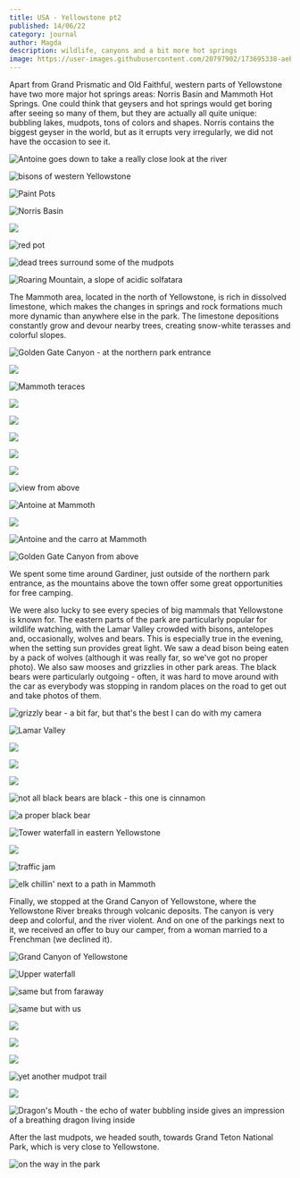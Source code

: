 ```yaml
---
title: USA - Yellowstone pt2
published: 14/06/22
category: journal
author: Magda
description: wildlife, canyons and a bit more hot springs
image: https://user-images.githubusercontent.com/20797902/173695338-aeb62a39-3be6-44d0-8ffa-d4bc524fdb4b.jpg
---
```


Apart from Grand Prismatic and Old Faithful, western parts of Yellowstone have two more major hot springs areas: Norris Basin and Mammoth Hot Springs. One could think that geysers and hot springs would get boring after seeing so many of them, but they are actually all quite unique: bubbling lakes, mudpots, tons of colors and shapes. Norris contains the biggest geyser in the world, but as it errupts very irregularly, we did not have the occasion to see it. 

![Antoine goes down to take a really close look at the river](https://user-images.githubusercontent.com/20797902/173697258-32db3494-bbbd-4d70-8923-b2ff52463f5e.jpg)

![bisons of western Yellowstone](https://user-images.githubusercontent.com/20797902/173697276-2b5bc377-7aac-4e54-97a5-ef46c819d408.jpg)

![Paint Pots](https://user-images.githubusercontent.com/20797902/173518010-e6048764-858d-4b47-8a8a-5833e4075057.jpg)

![Norris Basin](https://user-images.githubusercontent.com/20797902/173518035-41bc7a84-c98e-4221-b17c-d428f8e4abf9.jpg)

![](https://user-images.githubusercontent.com/20797902/173518049-4200b5fb-ec64-4717-ae7e-86cf6a4691b9.jpg)

![red pot](https://user-images.githubusercontent.com/20797902/173518057-1fe71559-b924-48f9-b937-614e1e2f1609.jpg)

![dead trees surround some of the mudpots](https://user-images.githubusercontent.com/20797902/173518071-70ab9576-bf9e-4704-bcbb-b95102825bde.jpg)

![Roaring Mountain, a slope of acidic solfatara](https://user-images.githubusercontent.com/20797902/173518080-aee8d419-9d99-41b4-8973-e14fe3051fe8.jpg)

The Mammoth area, located in the north of Yellowstone, is rich in dissolved limestone, which makes the changes in springs and rock formations much more dynamic than anywhere else in the park. The limestone depositions constantly grow and devour nearby trees, creating snow-white terasses and colorful slopes. 

![Golden Gate Canyon - at the northern park entrance](https://user-images.githubusercontent.com/20797902/173695857-cb4da7de-7132-4655-9774-13025e43e169.jpg)

![](https://user-images.githubusercontent.com/20797902/173695871-a7dd5466-a487-4644-85d9-09adea9cc3d8.jpg)

![Mammoth teraces](https://user-images.githubusercontent.com/20797902/173518685-fe4cda27-1a29-4349-a628-496409a0a409.jpg)

![](https://user-images.githubusercontent.com/20797902/173518714-ecef7e23-4e5b-4c7c-9ab5-c445ebea516b.jpg)

![](https://user-images.githubusercontent.com/20797902/173518725-4f058807-03ed-4313-87f0-17040b4f8041.jpg)

![](https://user-images.githubusercontent.com/20797902/173518738-8d704cbc-22b8-4262-a75e-7b9b7c49ed2b.jpg)

![](https://user-images.githubusercontent.com/20797902/173518745-9e651698-de0f-4bee-a985-19fafdbddc63.jpg)

![](https://user-images.githubusercontent.com/20797902/173518754-b414e243-5a0b-4d1a-9787-872b27bdd27d.jpg)

![view from above](https://user-images.githubusercontent.com/20797902/173518759-d2afc8cc-66fe-4f18-9ca5-9a5246f88381.jpg)

![Antoine at Mammoth](https://user-images.githubusercontent.com/20797902/173518766-e8ceca92-2386-4105-99c3-23922b94431e.jpg)

![](https://user-images.githubusercontent.com/20797902/173518793-1c13bf19-86ce-4cac-8690-c264b9dbe349.jpg)

![Antoine and the carro at Mammoth](https://user-images.githubusercontent.com/20797902/173518929-6e342c08-5995-4093-8c23-cec49b0f7e50.jpg)

![Golden Gate Canyon from above](https://user-images.githubusercontent.com/20797902/173694735-ad06bbb8-5178-4781-935a-fe33d03bc956.jpg)

We spent some time around Gardiner, just outside of the northern park entrance, as the mountains above the town offer some great opportunities for free camping. 

We were also lucky to see every species of big mammals that Yellowstone is known for. The eastern parts of the park are particularly popular for wildlife watching, with the Lamar Valley crowded with bisons, antelopes and, occasionally, wolves and bears. This is especially true in the evening, when the setting sun provides great light. We saw a dead bison being eaten by a pack of wolves (although it was really far, so we've got no proper photo). We also saw mooses and grizzlies in other park areas. The black bears were particularly outgoing - often, it was hard to move around with the car as everybody was stopping in random places on the road to get out and take photos of them. 

![grizzly bear - a bit far, but that's the best I can do with my camera](https://user-images.githubusercontent.com/20797902/173697114-fee77def-b579-4203-861b-218e099b99e1.jpg)

![Lamar Valley](https://user-images.githubusercontent.com/20797902/173694904-6d1b51f1-b649-432a-b3b1-bc041c465006.jpg)

![](https://user-images.githubusercontent.com/20797902/173694913-124418a0-416a-43e1-b42f-1b310b43c819.jpg)

![](https://user-images.githubusercontent.com/20797902/173694920-a0cc0b6c-84e6-463b-8ca9-c49ec2bae5e3.jpg)

![](https://user-images.githubusercontent.com/20797902/173694936-64e1ac8d-7bce-4d0a-9925-39e2f9f68bc6.jpg)

![not all black bears are black - this one is cinnamon](https://user-images.githubusercontent.com/20797902/173694943-bb977293-fb23-45f5-8433-036994cefd03.jpg)

![a proper black bear](https://user-images.githubusercontent.com/20797902/173694947-b5b28687-1391-4a2e-8fd2-f57c0e5b0bf7.jpg)

![Tower waterfall in eastern Yellowstone](https://user-images.githubusercontent.com/20797902/173695219-0abdf3c6-9085-4d95-a941-2d5364199444.jpg)

![](https://user-images.githubusercontent.com/20797902/173695234-dfb3e2cc-9bf3-4832-8460-4a654e585293.jpg)

![traffic jam](https://user-images.githubusercontent.com/20797902/173695686-c08ce975-0c37-4d7d-9fb9-a2a7e76960c1.jpg)

![elk chillin' next to a path in Mammoth](https://user-images.githubusercontent.com/20797902/173518779-621f3474-6b3d-4c88-90de-68222be6043d.jpg)


Finally, we stopped at the Grand Canyon of Yellowstone, where the Yellowstone River breaks through volcanic deposits. The canyon is very deep and colorful, and the river violent. And on one of the parkings next to it, we received an offer to buy our camper, from a woman married to a Frenchman (we declined it). 

![Grand Canyon of Yellowstone](https://user-images.githubusercontent.com/20797902/173695348-8792b02c-1922-4dfe-ac5a-ea7b9c17f600.jpg)

![Upper waterfall](https://user-images.githubusercontent.com/20797902/173695338-aeb62a39-3be6-44d0-8ffa-d4bc524fdb4b.jpg)

![same but from faraway](https://user-images.githubusercontent.com/20797902/173695369-b08d1c90-efeb-4ff9-8f82-02684ce41d44.jpg)

![same but with us](https://user-images.githubusercontent.com/20797902/173695375-71e13955-d82c-4faf-a961-d88fd75222f3.jpg)

![](https://user-images.githubusercontent.com/20797902/173695388-6b55ded0-23e2-437f-accc-e9724fa50822.jpg)

![](https://user-images.githubusercontent.com/20797902/173695404-01ab2078-1682-4ee0-b38a-45e5dc28e0ad.jpg)

![](https://user-images.githubusercontent.com/20797902/173695412-751845f7-8cf7-4665-adcc-abbea60ff33a.jpg)

![yet another mudpot trail](https://user-images.githubusercontent.com/20797902/173695425-944bd6f6-9edf-4c68-84a0-2b8d696c5f10.jpg)

![](https://user-images.githubusercontent.com/20797902/173695421-e753c304-29c2-471c-bcec-4b53ebdcc45a.jpg)

![Dragon's Mouth - the echo of water bubbling inside gives an impression of a breathing dragon living inside](https://user-images.githubusercontent.com/20797902/173695432-0406a922-ebd6-4f4f-913f-d197165695a3.jpg)

After the last mudpots, we headed south, towards Grand Teton National Park, which is very close to Yellowstone.

![on the way in the park](https://user-images.githubusercontent.com/20797902/173695888-97a51e51-9d84-4770-943e-4ea73b812871.jpg)


